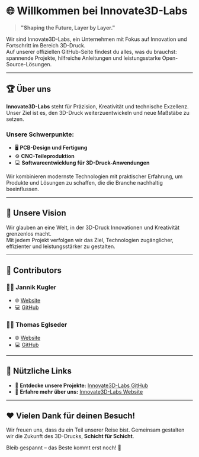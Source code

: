 # 🌐 **Willkommen bei Innovate3D-Labs**  

> **"Shaping the Future, Layer by Layer."**

Wir sind Innovate3D-Labs, ein Unternehmen mit Fokus auf Innovation und Fortschritt im Bereich 3D-Druck.  
Auf unserer offiziellen GitHub-Seite findest du alles, was du brauchst: spannende Projekte, hilfreiche Anleitungen und leistungsstarke Open-Source-Lösungen.

---

## 🏆 **Über uns**

**Innovate3D-Labs** steht für Präzision, Kreativität und technische Exzellenz. Unser Ziel ist es, den 3D-Druck weiterzuentwickeln und neue Maßstäbe zu setzen.  

### Unsere Schwerpunkte:
- 🖥️ **PCB-Design und Fertigung**  
- ⚙️ **CNC-Teileproduktion**  
- 💻 **Softwareentwicklung für 3D-Druck-Anwendungen**  

Wir kombinieren modernste Technologien mit praktischer Erfahrung, um Produkte und Lösungen zu schaffen, die die Branche nachhaltig beeinflussen.

---

## 🚀 **Unsere Vision**

Wir glauben an eine Welt, in der 3D-Druck Innovationen und Kreativität grenzenlos macht.  
Mit jedem Projekt verfolgen wir das Ziel, Technologien zugänglicher, effizienter und leistungsstärker zu gestalten.  

---

## 👥 **Contributors**  

### 🧑‍💻 Jannik Kugler  
- 🌐 [Website](https://chill-zone.xyz)  
- 💻 [GitHub](https://github.com/EinsPommes)  

### 🧑‍💻 Thomas Eglseder  
- 🌐 [Website](https://www.typtech.de)  
- 💻 [GitHub](https://github.com/TypTech)  

---

## 🔗 **Nützliche Links**  

- 🌟 **Entdecke unsere Projekte:** [Innovate3D-Labs GitHub](https://github.com/Innovate3D-Labs)  
- 🌟 **Erfahre mehr über uns:** [Innovate3D-Labs Website](https://innovate3d-labs.de)  

---

## ❤️ **Vielen Dank für deinen Besuch!**

Wir freuen uns, dass du ein Teil unserer Reise bist. Gemeinsam gestalten wir die Zukunft des 3D-Drucks, **Schicht für Schicht**.  

Bleib gespannt – das Beste kommt erst noch! 🚀
